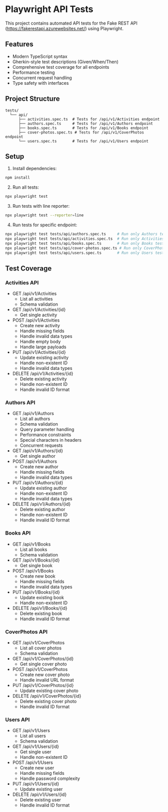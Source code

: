 # Playwright API Tests

This project contains automated API tests for the Fake REST API (https://fakerestapi.azurewebsites.net/) using Playwright.

## Features

- Modern TypeScript syntax
- Gherkin-style test descriptions (Given/When/Then)
- Comprehensive test coverage for all endpoints
- Performance testing
- Concurrent request handling
- Type safety with interfaces

## Project Structure

```
tests/
  └── api/
      ├── activities.spec.ts  # Tests for /api/v1/Activities endpoint
      ├── authors.spec.ts     # Tests for /api/v1/Authors endpoint
      ├── books.spec.ts       # Tests for /api/v1/Books endpoint
      ├── cover-photos.spec.ts # Tests for /api/v1/CoverPhotos endpoint
      └── users.spec.ts       # Tests for /api/v1/Users endpoint
```

## Setup

1. Install dependencies:
```bash
npm install
```

2. Run all tests:
```bash
npx playwright test
```

3. Run tests with line reporter:
```bash
npx playwright test --reporter=line
```

4. Run tests for specific endpoint:
```bash
npx playwright test tests/api/authors.spec.ts     # Run only Authors tests
npx playwright test tests/api/activities.spec.ts  # Run only Activities tests
npx playwright test tests/api/books.spec.ts       # Run only Books tests
npx playwright test tests/api/cover-photos.spec.ts # Run only CoverPhotos tests
npx playwright test tests/api/users.spec.ts       # Run only Users tests
```

## Test Coverage

### Activities API
- GET /api/v1/Activities
  - List all activities
  - Schema validation
- GET /api/v1/Activities/{id}
  - Get single activity
- POST /api/v1/Activities
  - Create new activity
  - Handle missing fields
  - Handle invalid data types
  - Handle empty body
  - Handle large payloads
- PUT /api/v1/Activities/{id}
  - Update existing activity
  - Handle non-existent ID
  - Handle invalid data types
- DELETE /api/v1/Activities/{id}
  - Delete existing activity
  - Handle non-existent ID
  - Handle invalid ID format

### Authors API
- GET /api/v1/Authors
  - List all authors
  - Schema validation
  - Query parameter handling
  - Performance constraints
  - Special characters in headers
  - Concurrent requests
- GET /api/v1/Authors/{id}
  - Get single author
- POST /api/v1/Authors
  - Create new author
  - Handle missing fields
  - Handle invalid data types
- PUT /api/v1/Authors/{id}
  - Update existing author
  - Handle non-existent ID
  - Handle invalid data types
- DELETE /api/v1/Authors/{id}
  - Delete existing author
  - Handle non-existent ID
  - Handle invalid ID format

### Books API
- GET /api/v1/Books
  - List all books
  - Schema validation
- GET /api/v1/Books/{id}
  - Get single book
- POST /api/v1/Books
  - Create new book
  - Handle missing fields
  - Handle invalid data types
- PUT /api/v1/Books/{id}
  - Update existing book
  - Handle non-existent ID
- DELETE /api/v1/Books/{id}
  - Delete existing book
  - Handle invalid ID format

### CoverPhotos API
- GET /api/v1/CoverPhotos
  - List all cover photos
  - Schema validation
- GET /api/v1/CoverPhotos/{id}
  - Get single cover photo
- POST /api/v1/CoverPhotos
  - Create new cover photo
  - Handle invalid URL format
- PUT /api/v1/CoverPhotos/{id}
  - Update existing cover photo
- DELETE /api/v1/CoverPhotos/{id}
  - Delete existing cover photo
  - Handle invalid ID format

### Users API
- GET /api/v1/Users
  - List all users
  - Schema validation
- GET /api/v1/Users/{id}
  - Get single user
  - Handle non-existent ID
- POST /api/v1/Users
  - Create new user
  - Handle missing fields
  - Handle password complexity
- PUT /api/v1/Users/{id}
  - Update existing user
- DELETE /api/v1/Users/{id}
  - Delete existing user
  - Handle invalid ID format 